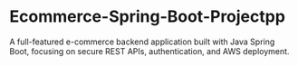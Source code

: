 # Ecommerce-Spring-Boot-Projectpp
A full-featured e-commerce backend application built with Java Spring Boot, focusing on secure REST APIs, authentication, and AWS deployment.
